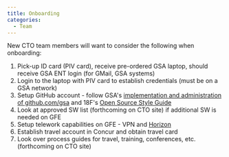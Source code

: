 ```yaml
---
title: Onboarding
categories:
  - Team
---
```



New CTO team members will want to consider the following when onboarding:

1. Pick-up ID card (PIV card), receive pre-ordered GSA laptop, should receive GSA ENT login (for GMail, GSA systems)
2. Login to the laptop with PIV card to establish credentials (must be on a GSA network)
3. Setup GitHub account - follow GSA's [implementation and administration of github.com/gsa](https://github.com/GSA/GitHub-Administration) and 18F's [Open Source Style Guide](https://pages.18f.gov/open-source-guide/)
4. Look at approved SW list (forthcoming on CTO site) if additional SW is needed on GFE
5. Setup telework capabilities on GFE - VPN and [Horizon](https://horizon.gsa.gov/)
5. Establish travel account in Concur and obtain travel card
6. Look over process guides for travel, training, conferences, etc. (forthcoming on CTO site)
